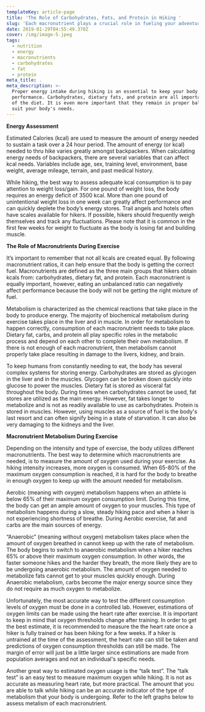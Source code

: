 ```yaml
---
templateKey: article-page
title: 'The Role of Carbohydrates, Fats, and Protein in Hiking '
slug: 'Each macronutrient plays a crucial role in fueling your adventure. '
date: 2019-01-29T04:55:49.370Z
cover: /img/image-5.jpeg
tags:
  - nutrition
  - energy
  - macronutrients
  - carbohydrates
  - fat
  - protein
meta_title: .
meta_description: >-
  Proper energy intake during hiking is an essential to keep your body in peak
  performance. Carbohydrates, dietary fats, and protein are all important parts
  of the diet. It is even more important that they remain in proper balance to
  suit your body's needs.
---
```

**Energy Assessment**

Estimated Calories (kcal) are used to measure the amount of energy needed to sustain  a  task over a 24 hour period. The amount of energy (or kcal) needed to thru hike varies greatly amongst backpackers. When calculating energy needs of backpackers, there are several variables that can affect kcal needs. Variables include age, sex, training level, environment, base weight, average mileage, terrain, and past medical history.

While hiking, the best way to assess adequate kcal consumption is to pay attention to weight loss/gain. For one pound of weight loss, the body requires an energy deficit of 3500 kcal. More than one pound of unintentional weight loss in one week can greatly affect performance and can quickly deplete the body’s energy stores. Trail angels and hotels often have scales available for hikers. If possible, hikers should frequently weigh themselves and track any fluctuations. Please note that it is common in the first few weeks for weight to fluctuate as the body is losing fat and building muscle.

**The Role of Macronutrients During Exercise**

It’s important to remember that not all kcals are created equal. By following macronutrient ratios, it can help ensure that the body is getting the correct fuel. Macronutrients are defined as the three main groups that hikers obtain kcals from: carbohydrates, dietary fat, and protein. Each macronutrient is equally important, however, eating an unbalanced ratio can negatively affect performance because the body will not be getting the right mixture of fuel. 

Metabolism is characterized as the chemical reactions that take place in the body to produce energy. The majority of biochemical metabolism during exercise takes place in the liver and in muscle. In order for metabolism to happen correctly, consumption of each macronutrient needs to take place. Dietary fat, carbs, and protein all play specific roles in the metabolic process and depend on each other to complete their own metabolism. If there is not enough of each macronutrient, then metabolism cannot properly take place resulting in damage to the livers, kidney, and brain.

To keep humans from constantly needing to eat, the body has several complex systems for storing energy. Carbohydrates are stored as glycogen in the liver and in the muscles. Glycogen can be broken down quickly into glucose to power the muscles. Dietary fat is stored as visceral fat throughout the body. During times when carbohydrates cannot be used, fat stores are utilized as  the main energy. However, fat takes longer to metabolize and is not as readily available to use as carbohydrates. Protein is stored in muscles. However, using muscles as a source of fuel is the body's last resort and can often signify being in a state of starvation. It can also be very damaging to the kidneys and the liver.

**Macronutrient Metabolism During Exercise**

Depending on the intensity and type of exercise, the body utilizes different macronutrients. The best way to determine which macronutrients are needed, is to measure the amount of oxygen used during your exercise. As hiking intensity increases, more oxygen is consumed. When 65-80% of the maximum oxygen consumption is reached, it is hard for the body to breathe in enough oxygen to keep up with the amount needed for metabolism. 

Aerobic (meaning with oxygen) metabolism happens when an athlete is below 65% of their maximum oxygen consumption limit. During this time, the body can get an ample amount of oxygen to your muscles. This type of metabolism happens during  a slow, steady hiking pace and when a hiker is not experiencing shortness of breathe. During Aerobic exercise, fat and carbs are the main sources of energy. 

“Anaerobic” (meaning without oxygen) metabolism takes place when the amount of oxygen breathed in cannot keep up with the rate of metabolism. The body begins to switch to anaerobic metabolism when a hiker reaches 65% or above their maximum oxygen consumption. In other words, the faster someone hikes and the harder they breath, the more likely they are to be undergoing anaerobic metabolism. The amount of oxygen needed to metabolize fats cannot get to your muscles quickly enough. During Anaerobic metabolism, carbs become the major energy source since they do not require as much oxygen to metabolize. 

 Unfortunately, the most accurate way to test the different consumption levels of oxygen must be done in a controlled lab. However, estimations of oxygen limits can be made using the heart rate after exercise. It is important to keep in mind that oxygen thresholds change after training. In order to get the best estimate, it is recommended to measure the the heart rate once a hiker is fully trained or has been hiking for a few weeks. If a hiker is untrained at the time of the assessment, the heart rate can still be taken and predictions of oxygen consumption thresholds can still be made. The margin of error will just be a little larger since estimations are made from population averages and not an individual's specific needs. 

Another great way to estimated oxygen usage is the “talk test”. The “talk test” is an easy test to measure maximum oxygen while hiking. It is not as accurate as measuring heart rate, but more practical. The amount that you are able to talk while hiking can be an accurate indicator of the type of metabolism that your body is undergoing.  Refer to the left graphs below to assess metalism of each macronutrient.
